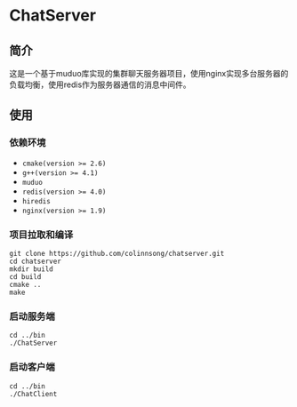 # ChatServer

## 简介
这是一个基于muduo库实现的集群聊天服务器项目，使用nginx实现多台服务器的负载均衡，使用redis作为服务器通信的消息中间件。

## 使用

### 依赖环境
* `cmake(version >= 2.6)`
* `g++(version >= 4.1)`
* `muduo`
* `redis(version >= 4.0)`
* `hiredis`
* `nginx(version >= 1.9)`

### 项目拉取和编译
```
git clone https://github.com/colinnsong/chatserver.git  
cd chatserver  
mkdir build  
cd build  
cmake ..  
make  
```

### 启动服务端
```
cd ../bin  
./ChatServer
```

### 启动客户端
```
cd ../bin  
./ChatClient
```

